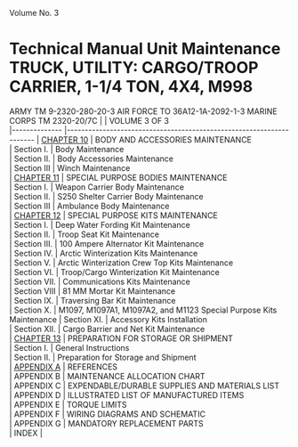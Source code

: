 Volume No. 3

# Technical Manual Unit Maintenance TRUCK, UTILITY: CARGO/TROOP CARRIER, 1-1/4 TON, 4X4, M998
ARMY TM 9-2320-280-20-3 AIR FORCE TO 36A12-1A-2092-1-3 MARINE CORPS TM 2320-20/7C
|                              | VOLUME 3 OF 3                                                       
|--------------                |---------------------------------------------------------------------
| [CHAPTER 10](chapter10.md)   | BODY AND ACCESSORIES MAINTENANCE                    
| Section I.                   | Body Maintenance                                                    
| Section II.                  | Body Accessories Maintenance                                        
| Section III                  | Winch Maintenance                                                   
| [CHAPTER 11](chapter11.md)   | SPECIAL PURPOSE BODIES MAINTENANCE                  
| Section I.                   | Weapon Carrier Body Maintenance                                     
| Section II.                  | S250 Shelter Carrier Body Maintenance                               
| Section III                  | Ambulance Body Maintenance                                          
| [CHAPTER 12](chapter12.md)   | SPECIAL PURPOSE KITS MAINTENANCE                    
| Section I.                   | Deep Water Fording Kit Maintenance                                  
| Section II.                  | Troop Seat Kit Maintenance                                          
| Section III.                 | 100 Ampere Alternator Kit Maintenance                               
| Section IV.                  | Arctic Winterization Kits Maintenance                               
| Section V.                   | Arctic Winterization Crew Top Kits Maintenance                      
| Section VI.                  | Troop/Cargo Winterization Kit Maintenance                           
| Section VII.                 | Communications Kits Maintenance                                     
| Section VIII                 | 81 MM Mortar Kit Maintenance                                        
| Section IX.                  | Traversing Bar Kit Maintenance                                      
| Section X.                   | M1097, M1097A1, M1097A2, and M1123 Special Purpose Kits Maintenance 
| Section XI.                  | Accessory Kits Installation                                         
| Section XII.                 | Cargo Barrier and Net Kit Maintenance                               
| [CHAPTER 13](chapter13.md)   | PREPARATION FOR STORAGE OR SHIPMENT                 
| Section I.                   | General Instructions                                                
| Section II.                  | Preparation for Storage and Shipment                                
| [APPENDIX A](appendix.md)    | REFERENCES                                           
| APPENDIX B                   | MAINTENANCE ALLOCATION CHART                                        
| APPENDIX C                   | EXPENDABLE/DURABLE SUPPLIES AND MATERIALS LIST                      
| APPENDIX D                   | ILLUSTRATED LIST OF MANUFACTURED ITEMS                              
| APPENDIX E                   | TORQUE LIMITS                                                       
| APPENDIX F                   | WIRING DIAGRAMS AND SCHEMATIC                                       
| APPENDIX G                   | MANDATORY REPLACEMENT PARTS                                         
| INDEX                        |                                                                     



